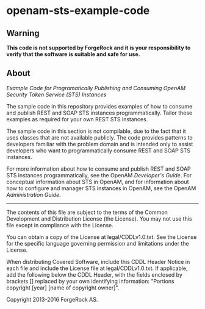 # openam-sts-example-code

## Warning
**This code is not supported by ForgeRock and it is your responsibility to verify that the software is suitable and safe for use.**

## About

*Example Code for Programatically Publishing and Consuming OpenAM Security Token Service (STS) Instances*

The sample code in this repository provides examples of how to consume and publish REST and SOAP STS instances programmatically.  Tailor these examples as required for your own REST STS instances.

The sample code in this section is not compilable, due to the fact that it uses classes that are not available publicly. The code provides patterns to developers familiar with the problem domain and is intended only to assist developers who want to programmatically consume REST and SOAP STS instances.

For more information about how to consume and publish REST and SOAP STS instances programmatically, see the OpenAM *Developer's Guide*. For conceptual information about STS in OpenAM, and for information about how to configure and manager STS instances in OpenAM, see the OpenAM *Administration Guide*.

* * *

The contents of this file are subject to the terms of the Common Development and
Distribution License (the License). You may not use this file except in compliance with the
License.

You can obtain a copy of the License at legal/CDDLv1.0.txt. See the License for the
specific language governing permission and limitations under the License.

When distributing Covered Software, include this CDDL Header Notice in each file and include
the License file at legal/CDDLv1.0.txt. If applicable, add the following below the CDDL
Header, with the fields enclosed by brackets [] replaced by your own identifying
information: "Portions copyright [year] [name of copyright owner]".

Copyright 2013-2016 ForgeRock AS.
